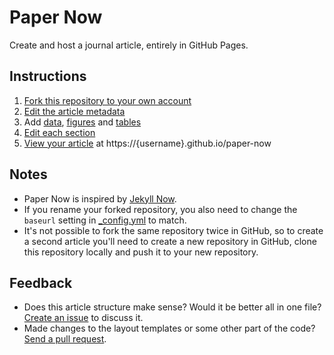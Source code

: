 # Paper Now

Create and host a journal article, entirely in GitHub Pages.

## Instructions

1. [Fork this repository to your own account](https://github.com/hubgit/paper-now/fork)
1. [Edit the article metadata](index.md)
1. Add [data](data), [figures](_figures) and [tables](_tables)
1. [Edit each section](_sections)
1. [View your article](http://git.macropus.org/paper-now/) at https://{username}.github.io/paper-now

## Notes

* Paper Now is inspired by [Jekyll Now](https://github.com/barryclark/jekyll-now).
* If you rename your forked repository, you also need to change the `baseurl` setting in [_config.yml](_config.yml) to match.
* It's not possible to fork the same repository twice in GitHub, so to create a second article you'll need to create a new repository in GitHub, clone this repository locally and push it to your new repository.

## Feedback

* Does this article structure make sense? Would it be better all in one file? [Create an issue](https://github.com/hubgit/paper-now/issues) to discuss it.
* Made changes to the layout templates or some other part of the code? [Send a pull request](https://github.com/hubgit/paper-now/pulls).

